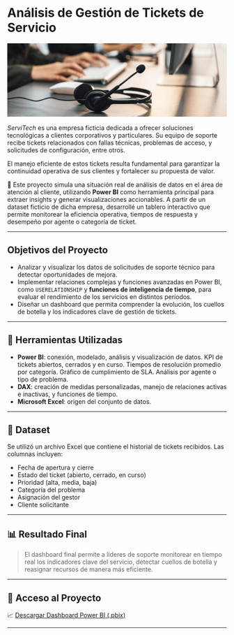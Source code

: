 # Análisis de Gestión de Tickets de Servicio

![Dashboard de soporte técnico](istockphoto-1485585669-612x612.jpg)

*ServiTech* es una empresa ficticia dedicada a ofrecer soluciones tecnológicas a clientes corporativos y particulares. Su equipo de soporte recibe tickets relacionados con fallas técnicas, problemas de acceso, y solicitudes de configuración, entre otros.

El manejo eficiente de estos tickets resulta fundamental para garantizar la continuidad operativa de sus clientes y fortalecer su propuesta de valor.

🧩 Este proyecto simula una situación real de análisis de datos en el área de atención al cliente, utilizando **Power BI** como herramienta principal para extraer insights y generar visualizaciones accionables. A partir de un dataset ficticio de dicha empresa, desarrollé un tablero interactivo que permite monitorear la eficiencia operativa, tiempos de respuesta y desempeño por agente o categoría de ticket.

---

## Objetivos del Proyecto

- Analizar y visualizar los datos de solicitudes de soporte técnico para detectar oportunidades de mejora.
- Implementar relaciones complejas y funciones avanzadas en Power BI, como `USERELATIONSHIP` y **funciones de inteligencia de tiempo**, para evaluar el rendimiento de los servicios en distintos períodos.
- Diseñar un dashboard que permita comprender la evolución, los cuellos de botella y los indicadores clave de gestión de tickets.

---

## 🔧 Herramientas Utilizadas

- **Power BI**: conexión, modelado, análisis y visualización de datos.
KPI de tickets abiertos, cerrados y en curso.
Tiempos de resolución promedio por categoría.
Gráfico de cumplimiento de SLA.
Análisis por agente o tipo de problema.
- **DAX**: creación de medidas personalizadas, manejo de relaciones activas e inactivas, y funciones de tiempo.
- **Microsoft Excel**: origen del conjunto de datos.

---

## 📶 Dataset

Se utilizó un archivo Excel que contiene el historial de tickets recibidos. Las columnas incluyen:

- Fecha de apertura y cierre  
- Estado del ticket (abierto, cerrado, en curso)  
- Prioridad (alta, media, baja)  
- Categoría del problema  
- Asignación del gestor  
- Cliente solicitante  

---

## 📊 Resultado Final

> El dashboard final permite a líderes de soporte monitorear en tiempo real los indicadores clave del servicio, detectar cuellos de botella y reasignar recursos de manera más eficiente.

---

## 📁 Acceso al Proyecto

📈 [Descargar Dashboard Power BI (.pbix)](dashboard/ServiTech_OK.pbix) 

---
